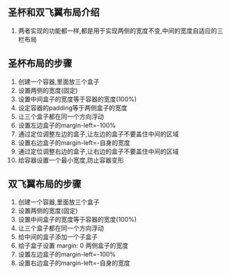 ## 圣杯和双飞翼布局介绍

1. 两者实现的功能都一样,都是用于实现两侧的宽度不变,中间的宽度自适应的三栏布局



## 圣杯布局的步骤

1. 创建一个容器,里面放三个盒子
2. 设置两侧的宽度(固定)
3. 设置中间盒子的宽度等于容器的宽度(100%)
4. 设定容器的padding等于两侧盒子的宽度
5. 让三个盒子都在同一个方向浮动
6. 设置左边盒子的margin-left=-100%
7. 通过定位调整左边的盒子,让左边的盒子不要盖住中间的区域
8. 设置右边盒子的margin-left=-自身的宽度
9. 通过定位调整右边的盒子,让右边的盒子不要盖住中间的区域
10. 给容器设置一个最小宽度,防止容器变形



## 双飞翼布局的步骤

1. 创建一个容器,里面放三个盒子
2. 设置两侧的宽度(固定)
3. 设置中间盒子的宽度等于容器的宽度(100%)
4. 让三个盒子都在同一个方向浮动
5. 给中间的盒子添加一个子盒子
6. 给子盒子设置 margin: 0 两侧盒子的宽度
7. 设置左边盒子的margin-left=-100%
8. 设置右边盒子的margin-left=-自身的宽度
